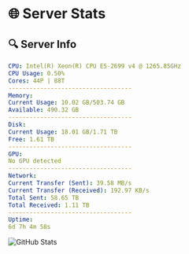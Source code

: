 # 🌐 Server Stats
## 🔍 Server Info
```yaml
CPU: Intel(R) Xeon(R) CPU E5-2699 v4 @ 1265.85GHz
CPU Usage: 0.50%
Cores: 44P | 88T
-----------------------------------
Memory:
Current Usage: 10.02 GB/503.74 GB
Available: 490.32 GB
-----------------------------------
Disk:
Current Usage: 18.01 GB/1.71 TB
Free: 1.61 TB
-----------------------------------
GPU:
No GPU detected
-----------------------------------
Network:
Current Transfer (Sent): 39.58 MB/s
Current Transfer (Received): 192.97 KB/s
Total Sent: 58.65 TB
Total Received: 1.11 TB
-----------------------------------
Uptime:
6d 7h 4m 58s
```
![GitHub Stats](https://img.shields.io/badge/Updated-2025-02-14_05:48:16-blue)